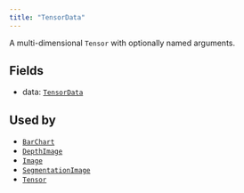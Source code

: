 ```yaml
---
title: "TensorData"
---
```


A multi-dimensional `Tensor` with optionally named arguments.

## Fields

* data: [`TensorData`](../datatypes/tensor_data.md)


## Used by

* [`BarChart`](../archetypes/bar_chart.md)
* [`DepthImage`](../archetypes/depth_image.md)
* [`Image`](../archetypes/image.md)
* [`SegmentationImage`](../archetypes/segmentation_image.md)
* [`Tensor`](../archetypes/tensor.md)
